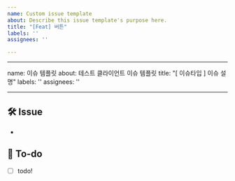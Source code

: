 ```yaml
---
name: Custom issue template
about: Describe this issue template's purpose here.
title: "[Feat] 버튼"
labels: ''
assignees: ''

---
```


---
name: 이슈 템플릿
about: 테스트 클라이언트 이슈 템플릿
title: "[ 이슈타입 ] 이슈 설명"
labels: ''
assignees: ''

---

## 🛠 Issue
<!-- 이슈에 대해 간략하게 설명해주세요 -->
-
## 📝 To-do
<!-- 진행할 작업에 대해 적어주세요 -->
- [ ] todo!
